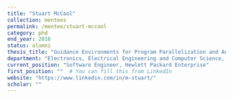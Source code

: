 ```yaml
---
title: "Stuart McCool"
collection: mentees
permalink: /mentee/stuart-mccool
category: phd
end_year: 2016
status: alumni
thesis_title: "Guidance Environments for Program Parallelization and Analysis"
department: "Electronics, Electrical Engineering and Computer Science, Queen's University of Belfast (co-advised with Peter Kilpatrick)"
current_position: "Software Engineer, Hewlett Packard Enterprise"
first_position: ""  # You can fill this from LinkedIn
website: "https://www.linkedin.com/in/m-stuart/"
scholar: ""
---
```

